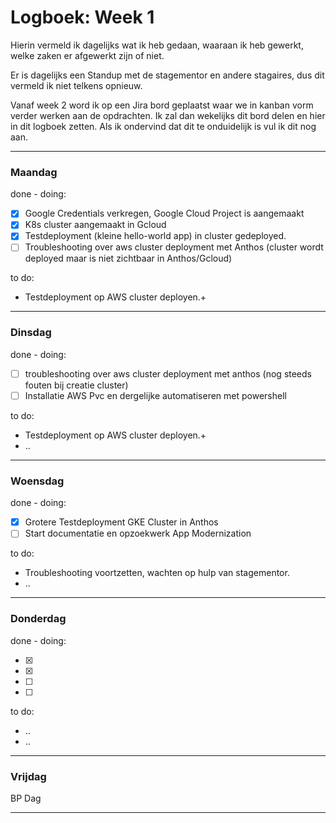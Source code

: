 # Logboek: Week 1

Hierin vermeld ik dagelijks wat ik heb gedaan, waaraan ik heb gewerkt, welke zaken er afgewerkt zijn of niet.

Er is dagelijks een Standup met de stagementor en andere stagaires, dus dit vermeld ik niet telkens opnieuw.

Vanaf week 2 word ik op een Jira bord geplaatst waar we in kanban vorm verder werken aan de opdrachten. Ik zal dan wekelijks dit bord delen en hier in dit logboek zetten. Als ik ondervind dat dit te onduidelijk is vul ik dit nog aan.

---

### **Maandag**

done - doing:

- [x] Google Credentials verkregen, Google Cloud Project is aangemaakt
- [x] K8s cluster aangemaakt in Gcloud
- [x] Testdeployment (kleine hello-world app) in cluster gedeployed.
- [ ] Troubleshooting over aws cluster deployment met Anthos (cluster wordt deployed maar is niet zichtbaar in Anthos/Gcloud)

to do:

- Testdeployment op AWS cluster deployen.+

---

### **Dinsdag**

done - doing:

- [ ] troubleshooting over aws cluster deployment met anthos (nog steeds fouten bij creatie cluster)
- [ ] Installatie AWS Pvc en dergelijke automatiseren met powershell

to do:

- Testdeployment op AWS cluster deployen.+
- ..

---

### **Woensdag**

done - doing:

- [x] Grotere Testdeployment GKE Cluster in Anthos
- [ ] Start documentatie en opzoekwerk App Modernization

to do:

- Troubleshooting voortzetten, wachten op hulp van stagementor.
- ..

---

### **Donderdag**

done - doing:

- [x] 
- [x] 
- [ ] 
- [ ] 

to do:

- ..
- ..

---

### **Vrijdag**

BP Dag

---
